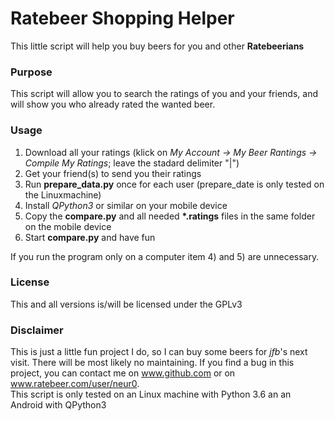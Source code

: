 # Ratebeer Shopping Helper

This little script will help you buy beers for you and other <b>Ratebeerians</b>

### Purpose
This script will allow you to search the ratings of you and your friends, and will show you who already rated the wanted beer.
### Usage
1) Download all your ratings (klick on <i>My Account → My Beer Rantings → Compile My Ratings</i>; leave the stadard delimiter "|")
2) Get your friend(s) to send you  their ratings
3) Run <b>prepare_data.py</b> once for each user (prepare_date is only tested on the Linuxmachine)
4) Install <i>QPython3</i> or similar on your mobile device
5) Copy the <b>compare.py</b> and all needed <b>*.ratings</b> files in the same folder on the mobile device
6) Start <b>compare.py</b> and have fun

If you run the program only on a computer item 4) and 5) are unnecessary.

### License
This and all versions is/will be licensed under the GPLv3

### Disclaimer
This is just a little fun project I do, so I can buy some beers for <i>jfb</i>'s next visit. There will be most likely no maintaining. If you find a bug in this project, you can contact me on www.github.com or on www.ratebeer.com/user/neur0.
<br>This script is only tested on an Linux machine with Python 3.6 an an Android with QPython3
